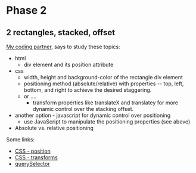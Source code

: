 # Phase 2
## 2 rectangles, stacked, offset

[My coding partner](https://gemini.google.com), says to study these topics:
- html
    - div element and its position attribute
- css
    - width, height and background-color of the rectangle div element
    - positioning method (absolute/relative) with properties -- top, left, bottom, and right to achieve the desired staggering.
    - or .... 
        - transform properties like translateX and translatey for more dynamic control over the stacking offset.
- another option - javascript for dynamic control over positioning
    - use JavaScript to manipulate the positioning properties (see above)
- Absolute vs. relative positioning

Some links:
- [CSS - position](https://developer.mozilla.org/en-US/docs/Web/CSS/position)
- [CSS - transforms](https://developer.mozilla.org/en-US/docs/Web/CSS/CSS_transforms)
- [querySelector](https://developer.mozilla.org/en-US/docs/Web/API/Document/querySelector)

    


